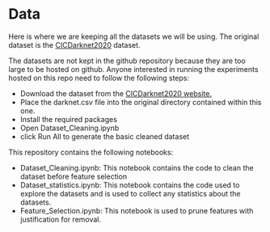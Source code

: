 # Data

Here is where we are keeping all the datasets we will be using. The original dataset is the [CICDarknet2020](https://www.unb.ca/cic/datasets/darknet2020.html) dataset.

The datasets are not kept in the github repository because they are too large to be hosted on github.
Anyone interested in running the experiments hosted on this repo need to follow the following steps:
 * Download the dataset from the [CICDarknet2020 website.](https://www.unb.ca/cic/datasets/darknet2020.html)
 * Place the darknet.csv file into the original directory contained within this one.
 * Install the required packages
 * Open Dataset_Cleaning.ipynb
 * click Run All to generate the basic cleaned dataset



This repository contains the following notebooks:
 * Dataset_Cleaning.ipynb: This notebook contains the code to clean the dataset before feature selection
 * Dataset_statistics.ipynb: This notebook contains the code used to explore the datasets and is used to collect any statistics about the datasets.
 * Feature_Selection.ipynb: This notebook is used to prune features with justification for removal.
